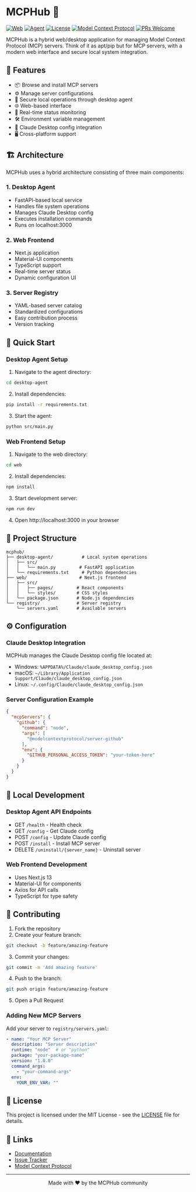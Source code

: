 # MCPHub 🚀

[![Web](https://img.shields.io/badge/Web-Next.js-black.svg)](https://nextjs.org/)
[![Agent](https://img.shields.io/badge/Agent-FastAPI-009688.svg)](https://fastapi.tiangolo.com/)
[![License](https://img.shields.io/badge/License-MIT-green.svg)](LICENSE)
[![Model Context Protocol](https://img.shields.io/badge/MCP-1.0.3-brightgreen.svg)](https://modelcontextprotocol.io/)
[![PRs Welcome](https://img.shields.io/badge/PRs-welcome-brightgreen.svg)](http://makeapullrequest.com)

MCPHub is a hybrid web/desktop application for managing Model Context Protocol (MCP) servers. Think of it as apt/pip but for MCP servers, with a modern web interface and secure local system integration.

## 🌟 Features

- 📦 Browse and install MCP servers
- ⚙️ Manage server configurations
- 🔐 Secure local operations through desktop agent
- 🌐 Web-based interface
- 🔄 Real-time status monitoring
- 🛠️ Environment variable management
- 📝 Claude Desktop config integration
- 🖥️ Cross-platform support

## 🏗️ Architecture

MCPHub uses a hybrid architecture consisting of three main components:

### 1. Desktop Agent
- FastAPI-based local service
- Handles file system operations
- Manages Claude Desktop config
- Executes installation commands
- Runs on localhost:3000

### 2. Web Frontend
- Next.js application
- Material-UI components
- TypeScript support
- Real-time server status
- Dynamic configuration UI

### 3. Server Registry
- YAML-based server catalog
- Standardized configurations
- Easy contribution process
- Version tracking

## 🚀 Quick Start

### Desktop Agent Setup
1. Navigate to the agent directory:
```bash
cd desktop-agent
```

2. Install dependencies:
```bash
pip install -r requirements.txt
```

3. Start the agent:
```bash
python src/main.py
```

### Web Frontend Setup
1. Navigate to the web directory:
```bash
cd web
```

2. Install dependencies:
```bash
npm install
```

3. Start development server:
```bash
npm run dev
```

4. Open http://localhost:3000 in your browser

## 📁 Project Structure
```
mcphub/
├── desktop-agent/           # Local system operations
│   ├── src/
│   │   └── main.py         # FastAPI application
│   └── requirements.txt     # Python dependencies
├── web/                    # Next.js frontend
│   ├── src/
│   │   ├── pages/         # React components
│   │   └── styles/        # CSS styles
│   └── package.json       # Node.js dependencies
└── registry/              # Server registry
    └── servers.yaml       # Available servers
```

## ⚙️ Configuration

### Claude Desktop Integration
MCPHub manages the Claude Desktop config file located at:
- Windows: `%APPDATA%/Claude/claude_desktop_config.json`
- macOS: `~/Library/Application Support/Claude/claude_desktop_config.json`
- Linux: `~/.config/Claude/claude_desktop_config.json`

### Server Configuration Example
```json
{
  "mcpServers": {
    "github": {
      "command": "node",
      "args": [
        "@modelcontextprotocol/server-github"
      ],
      "env": {
        "GITHUB_PERSONAL_ACCESS_TOKEN": "your-token-here"
      }
    }
  }
}
```

## 🔄 Local Development

### Desktop Agent API Endpoints
- GET `/health` - Health check
- GET `/config` - Get Claude config
- POST `/config` - Update Claude config
- POST `/install` - Install MCP server
- DELETE `/uninstall/{server_name}` - Uninstall server

### Web Frontend Development
- Uses Next.js 13
- Material-UI for components
- Axios for API calls
- TypeScript for type safety

## 🤝 Contributing

1. Fork the repository
2. Create your feature branch:
```bash
git checkout -b feature/amazing-feature
```
3. Commit your changes:
```bash
git commit -m 'Add amazing feature'
```
4. Push to the branch:
```bash
git push origin feature/amazing-feature
```
5. Open a Pull Request

### Adding New MCP Servers
Add your server to `registry/servers.yaml`:
```yaml
- name: "Your MCP Server"
  description: "Server description"
  runtime: "node"  # or "python"
  package: "your-package-name"
  version: "1.0.0"
  command_args:
    - "your-command-args"
  env:
    YOUR_ENV_VAR: ""
```

## 📝 License

This project is licensed under the MIT License - see the [LICENSE](LICENSE) file for details.

## 🔗 Links

- [Documentation](https://mcphub.io/docs)
- [Issue Tracker](https://github.com/hemangjoshi37a/mcphub/issues)
- [Model Context Protocol](https://modelcontextprotocol.io/)

---

<div align="center">
Made with ❤️ by the MCPHub community
</div>
